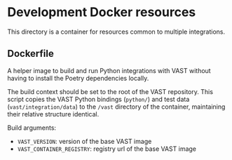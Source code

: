 # Development Docker resources

This directory is a container for resources common to multiple integrations.

## Dockerfile

A helper image to build and run Python integrations with VAST without having to
install the Poetry dependencies locally.

The build context should be set to the root of the VAST repository. This script
copies the VAST Python bindings (`python/`) and test data
(`vast/integration/data`) to the `/vast` directory of the container, maintaining
their relative structure identical.

Build arguments:
- `VAST_VERSION`: version of the base VAST image
- `VAST_CONTAINER_REGISTRY`: registry url of the base VAST image
